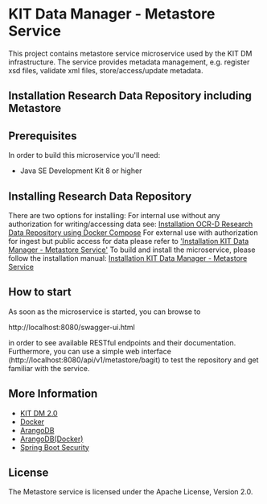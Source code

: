 # KIT Data Manager - Metastore Service

This project contains metastore service microservice used by the KIT DM infrastructure. The service provides
metadata management, e.g. register xsd files, validate xml files, store/access/update metadata.

## Installation Research Data Repository including Metastore

## Prerequisites

In order to build this microservice you'll need:

* Java SE Development Kit 8 or higher

## Installing Research Data Repository
There are two options for installing:
For internal use without any authorization for writing/accessing data see: [Installation OCR-D Research Data Repository using Docker Compose](installDocker/installation.md)
For external use with authorization for ingest but public access for data please refer to ['Installation KIT Data Manager - Metastore Service'](installation.md) 
To build and install the microservice, please follow the installation manual:
[Installation KIT Data Manager - Metastore Service](installation.md)


## How to start
As soon as the microservice is started, you can browse to 

http://localhost:8080/swagger-ui.html

in order to see available RESTful endpoints and their documentation. Furthermore, you can use a simple web interface (http://localhost:8080/api/v1/metastore/bagit) to test the repository and get familiar with the service.


## More Information

* [KIT DM 2.0](https://github.com/kit-data-manager/base-repo.git)
* [Docker](https://www.docker.com/)
* [ArangoDB](https://www.arangodb.com/)
* [ArangoDB(Docker)](https://hub.docker.com/r/arangodb/arangodb/)
* [Spring Boot Security](https://docs.spring.io/spring-boot/docs/2.0.5.RELEASE/reference/htmlsingle/#boot-features-security)

## License

The Metastore service is licensed under the Apache License, Version 2.0.
